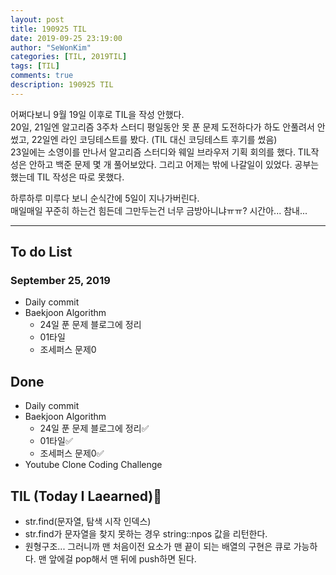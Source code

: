 ```yaml
---
layout: post
title: 190925 TIL
date: 2019-09-25 23:19:00
author: "SeWonKim"
categories: [TIL, 2019TIL]
tags: [TIL]
comments: true
description: 190925 TIL
---
```


어쩌다보니 9월 19일 이후로 TIL을 작성 안했다.  
20일, 21일엔 알고리즘 3주차 스터디 평일동안 못 푼 문제 도전하다가 하도 안풀려서 안 썼고, 22일엔 라인 코딩테스트를 봤다.
(TIL 대신 코딩테스트 후기를 썼음)  
23일에는 소영이를 만나서 알고리즘 스터디와 웨일 브라우저 기획 회의를 했다. TIL작성은 안하고 백준 문제 몇 개 풀어보았다.
그리고 어제는 밖에 나갈일이 있었다. 공부는 했는데 TIL 작성은 따로 못했다.

하루하루 미루다 보니 순식간에 5일이 지나가버린다.  
매일매일 꾸준히 하는건 힘든데 그만두는건 너무 금방아니냐ㅠㅠ? 시간아... 참내...

---

## To do List

### September 25, 2019

- Daily commit
- Baekjoon Algorithm
  - 24일 푼 문제 블로그에 정리
  - 01타일
  - 조세퍼스 문제0

## Done

- Daily commit
- Baekjoon Algorithm
  - 24일 푼 문제 블로그에 정리✅
  - 01타일✅
  - 조세퍼스 문제0✅
- Youtube Clone Coding Challenge

## TIL (Today I Laearned)🤔

- str.find(문자열, 탐색 시작 인덱스)
- str.find가 문자열을 찾지 못하는 경우 string::npos 값을 리턴한다.
- 원형구조... 그러니까 맨 처음이전 요소가 맨 끝이 되는 배열의 구현은 큐로 가능하다. 맨 앞에걸 pop해서 맨 뒤에 push하면 된다.
